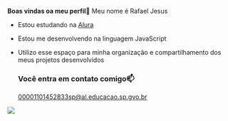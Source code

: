 **Boas vindas oa meu perfil**💙
Meu nome é Rafael Jesus

- Estou estudando na [Alura](https://www.alura.com.br)
- Estou me desenvolvendo na linguagem JavaScript
- Utilizo esse espaço para minha organização e compartilhamento dos meus projetos desenvolvidos

  ### Você entra em contato comigo📫
  00001101452833sp@al.educacao.sp.gvo.br

![](https://media1.tenor.com/m/cTNHiNckhfIAAAAC/minions-strong.gif)  
